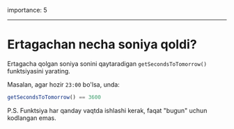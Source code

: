 importance: 5

---

# Ertagachan necha soniya qoldi?

Ertagacha qolgan soniya sonini qaytaradigan `getSecondsToTomorrow()` funktsiyasini yarating.

Masalan, agar hozir `23:00` bo'lsa, unda:

```js
getSecondsToTomorrow() == 3600
```

P.S. Funktsiya har qanday vaqtda ishlashi kerak, faqat "bugun" uchun kodlangan emas.
